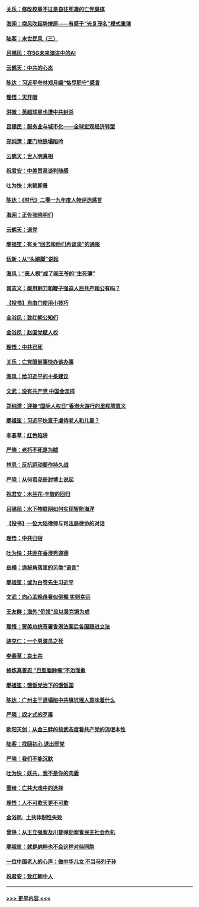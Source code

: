 #### [关乐：修改校章不过是自往死凑的亡党臭棋](../pages/nsc993/n11735097.md?t=12210211) 
#### [海网：南风吹起势燎原——有感于“光复茂名”模式重演](../pages/nsc993/n11732308.md?t=12210211) 
#### [陆客：末世民风（三）](../pages/nsc993/n11732211.md?t=12210211) 
#### [吕锡民：在5G未来演进中的AI](../pages/nsc993/n11730010.md?t=12210211) 
#### [云鹤天：中共的心态](../pages/nsc993/n11729906.md?t=12210211) 
#### [陈达：习近平夸林郑月娥“恪尽职守”感言](../pages/nsc993/n11729881.md?t=12210211) 
#### [理悟：天开眼](../pages/nsc993/n11729699.md?t=12210211) 
#### [洪微：英超球星也遭中共封杀](../pages/nsc993/n11727243.md?t=12210211) 
#### [吕锡民：服务业与城市化——全球宏观经济转型](../pages/nsc993/n11725845.md?t=12210211) 
#### [郑纯清：厦门地铁塌陷吟](../pages/nsc993/n11725813.md?t=12210211) 
#### [云鹤天：世人明真相](../pages/nsc993/n11725621.md?t=12210211) 
#### [祝君安：中美贸易谈判随感](../pages/nsc993/n11725609.md?t=12210211) 
#### [吐为快：末朝即景](../pages/nsc993/n11723365.md?t=12210211) 
#### [陈达：《时代》二零一九年度人物评选感言](../pages/nsc993/n11723337.md?t=12210211) 
#### [海网：正告张晓明们](../pages/nsc993/n11723228.md?t=12210211) 
#### [云鹤天：退党](../pages/nsc993/n11723056.md?t=12210211) 
#### [廖祖笙：有关“回去和他们再谈谈”的通报](../pages/nsc993/n11722442.md?t=12210211) 
#### [伍新：从“头踢脚”说起](../pages/nsc993/n11722429.md?t=12210211) 
#### [海风：“恶人榜”成了阎王爷的“生死簿”](../pages/nsc993/n11722272.md?t=12210211) 
#### [胥志义：能用剌刀和鞭子强迫人民共产和公有吗？](../pages/nsc993/n11720569.md?t=12210211) 
#### [【投书】自由门使用小技巧](../pages/nsc993/n11720180.md?t=12210211) 
#### [金浴凤：致红朝公知们](../pages/nsc993/n11720563.md?t=12210211) 
#### [金浴凤：赵国党赋人权](../pages/nsc993/n11720533.md?t=12210211) 
#### [理悟：中共已死](../pages/nsc993/n11720233.md?t=12210211) 
#### [关乐：亡党眼前事快办该办事](../pages/nsc993/n11719160.md?t=12210211) 
#### [海风：给习近平的十条建议](../pages/nsc993/n11717616.md?t=12210211) 
#### [文武：没有共产党 中国会怎样](../pages/nsc993/n11717584.md?t=12210211) 
#### [郑纯清：迎接“国际人权日”香港大游行的里程牌意义](../pages/nsc993/n11717417.md?t=12210211) 
#### [廖祖笙：习近平快意于虐待老人和儿童？](../pages/nsc993/n11715313.md?t=12210211) 
#### [李春草：红色陷阱](../pages/nsc993/n11715029.md?t=12210211) 
#### [严晓：老朽不死是为贼](../pages/nsc993/n11712910.md?t=12210211) 
#### [林忌：反抗运动要作持久战](../pages/nsc993/n11712623.md?t=12210211) 
#### [严晓：从何君尧册封博士说起](../pages/nsc993/n11712465.md?t=12210211) 
#### [祝君安：木兰花·辛酸的回归](../pages/nsc993/n11712381.md?t=12210211) 
#### [吕锡民：水下物联网如何实现智能海洋](../pages/nsc993/n11711158.md?t=12210211) 
#### [【投书】一位大陆律师与司法局律协的对话](../pages/nsc993/n11709675.md?t=12210211) 
#### [理悟：中共归宿](../pages/nsc993/n11710059.md?t=12210211) 
#### [吐为快：共匪在香港秀道德](../pages/nsc993/n11709979.md?t=12210211) 
#### [岳横：诡秘角落里的另类“语言”](../pages/nsc993/n11709792.md?t=12210211) 
#### [廖祖笙：或为白卷先生习近平](../pages/nsc993/n11708330.md?t=12210211) 
#### [文武：向心孟晚舟看似倒楣 实则幸运](../pages/nsc993/n11708236.md?t=12210211) 
#### [王友群：海外“侨领”应以黄克锵为戒](../pages/nsc993/n11706176.md?t=12210211) 
#### [理悟：贺美总统签署香港法案后各国跟进立法](../pages/nsc993/n11706853.md?t=12210211) 
#### [骆克仁：一个男演员之死](../pages/nsc993/n11706677.md?t=12210211) 
#### [李春草：哀土共](../pages/nsc993/n11706255.md?t=12210211) 
#### [修炼真善忍 “巨型脑肿瘤”不治而愈](../pages/nsc993/n11705340.md?t=12210211) 
#### [廖祖笙：饿饭党治下的饿饭国](../pages/nsc993/n11705085.md?t=12210211) 
#### [陈达：广州主干道塌陷中共填坑埋人意味着什么](../pages/nsc993/n11705046.md?t=12210211) 
#### [严晓：奴才式的歹毒](../pages/nsc993/n11704826.md?t=12210211) 
#### [欧阳天剑：从金三胖的核武态度看共产党的流氓本性](../pages/nsc993/n11702238.md?t=12210211) 
#### [陆客：找回初心 退出邪党](../pages/nsc993/n11702213.md?t=12210211) 
#### [严晓：我们不能沉默](../pages/nsc993/n11702110.md?t=12210211) 
#### [吐为快：妖共，我不是你的肉盾](../pages/nsc993/n11701366.md?t=12210211) 
#### [雪绮：亡共大戏中的选择](../pages/nsc993/n11699922.md?t=12210211) 
#### [理悟：人不可欺天更不可欺](../pages/nsc993/n11699657.md?t=12210211) 
#### [金浴凤:  土共体制性失败](../pages/nsc993/n11699361.md?t=12210211) 
#### [曾铮：从王立强案及川普弹劾案看民主社会危机](../pages/nsc993/n11699318.md?t=12210211) 
#### [廖祖笙：就是纳粹也不会这样对待同胞](../pages/nsc993/n11697658.md?t=12210211) 
#### [一位中国老人的心声：做中华儿女 不当马列子孙](../pages/nsc993/n11697525.md?t=12210211) 
#### [祝君安：致红朝中人](../pages/nsc993/n11697518.md?t=12210211) 

----
#### [ >>> 更早内容 <<< ](../indexes/nsc993-earlier.md)
